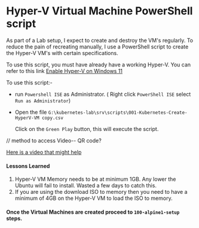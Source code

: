 # Hyper-V Virtual Machine PowerShell script 

As part of a Lab setup, I expect to create and destroy the VM's regularly.
To reduce the pain of recreating manually, I use a PowerShell script to create the Hyper-V VM's with certain specifications.

To use this script, you must have already have a working Hyper-V. You can refer to this link [Enable Hyper-V on Windows 11](https://techcommunity.microsoft.com/t5/educator-developer-blog/step-by-step-enabling-hyper-v-for-use-on-windows-11/ba-p/3745905)

To use this script:-
- run `Powershell ISE` as Administrator. ( Right click `PowerShell ISE` select `Run as Administrator`)

- Open the file `G:\kubernetes-lab\srv\scripts\001-Kubernetes-Create-HyperV-VM copy.csv`

  Click on the `Green Play` button, this will execute the script.

// method to access Video-- QR code?

[Here is a video that might help](https://clipchamp.com/watch/EYzyfDZUGRv)

#### 

#### Lessons Learned

1. Hyper-V VM Memory needs to be at minimum 1GB. Any lower the Ubuntu will fail to install. Wasted a few days to catch this. 
2. If you are using the download ISO to memory then you need to have a minimum of 4GB on the Hyper-V VM  to load the ISO to memory. 

#### Once the Virtual Machines are created proceed to `100-alpine1-setup` steps.
